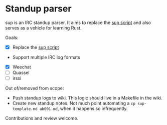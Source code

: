 # Standup parser
sup is an IRC standup parser. It aims to replace the
[sup script](https://github.com/tompreston/dotfiles/blob/426d3bb430830fd4423e768f29eac9cdbd88115d/local/bin/sup)
and also serves as a vehicle for learning Rust.

Goals:
- [x] Replace the [sup script](https://github.com/tompreston/dotfiles/blob/master/local/bin/sup)
- Support multiple IRC log formats
- [x] Weechat
- [ ] Quassel
- [ ] irssi

Out of/removed from scope:
- Push standup logs to wiki. This logic should live in a Makefile in the wiki.
- Create new standup notes. Not much point automating a `cp sup-template.md
  ab001.md`, when it happens so infrequently.

Contributions and review welcome.

